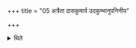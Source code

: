 +++
title = "05 अत्रैता दासकुमार्य उदकुम्भानुपनिनीय"

+++

<details><summary>थिते</summary>

अत्रैता दासकुमार्य उदकुम्भानुपनिनीय यथार्थं गच्छन्ति ५
</details>

